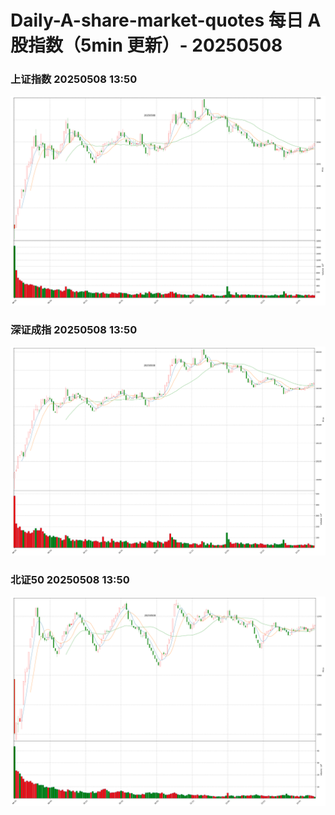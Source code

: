 
# Daily-A-share-market-quotes 每日 A 股指数（5min 更新）- 20250508

### 上证指数 20250508 13:50
![](./fig/2025/5/20250508-sh000001.png)

### 深证成指 20250508 13:50
![](./fig/2025/5/20250508-sz399001.png)

### 北证50 20250508 13:50
![](./fig/2025/5/20250508-bj899050.png)
